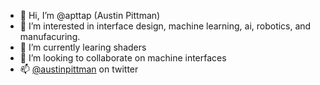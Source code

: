 - 👋 Hi, I’m @apttap (Austin Pittman)
- 👀 I’m interested in interface design, machine learning, ai, robotics, and manufacuring.
- 🌱 I’m currently learing shaders
- 🤖 I’m looking to collaborate on machine interfaces
- 📫 [@austinpittman](https://www.twitter.com/austinpittman) on twitter

<!---
apttap/apttap is a ✨ special ✨ repository because its `README.md` (this file) appears on your GitHub profile.
You can click the Preview link to take a look at your changes.
--->
